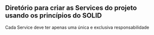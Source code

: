 ## Diretório para criar as Services do projeto usando os princípios do SOLID

Cada Service deve ter apenas uma única e exclusiva responsabilidade
